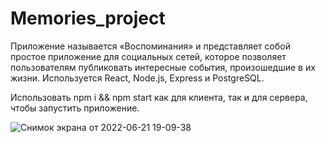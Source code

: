 # Memories_project

Приложение называется «Воспоминания» и представляет собой простое приложение для социальных сетей, которое позволяет пользователям публиковать интересные события, произошедшие в их жизни. Используется React, Node.js, Express и PostgreSQL.

Использовать npm i && npm start как для клиента, так и для сервера, чтобы запустить приложение.

![Снимок экрана от 2022-06-21 19-09-38](https://user-images.githubusercontent.com/72496042/174847034-a3c037a3-bba2-4e99-ba49-e0b7faf0beee.png)
